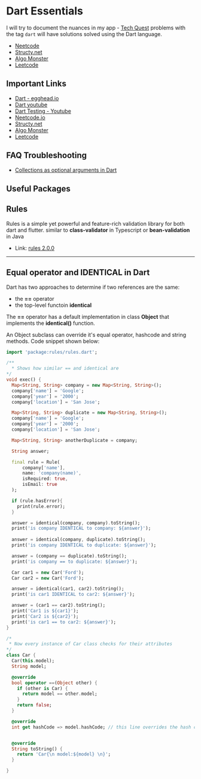 # Dart Essentials

I will try to document the nuances in my app - [Tech Quest](https://tiny.one/techquestapp) problems with the tag `dart` will have solutions solved using the Dart language.

- [Neetcode](./lib/neetcode)
- [Structy.net](./lib/structy)
- [Algo Monster](./lib/algo-monster)
- [Leetcode](./lib/leetcode)

## Important Links
- [Dart - egghead.io](https://egghead.io/courses/getting-started-with-dart-e1b1780f)
- [Dart youtube](https://www.youtube.com/watch?v=F3JuuYuOUK4)
- [Dart Testing - Youtube](https://www.youtube.com/watch?v=NYi1saTtP-0&t=64s)
- [Neetcode.io](https://neetcode.io)
- [Structy.net](https://structy.net)
- [Algo Monster](https://algo.monster/)
- [Leetcode](https://leetcode.com)

## FAQ Troubleshooting
- [Collections as optional arguments in Dart](https://stackoverflow.com/questions/69403241/flutterdart-cannot-remove-from-unmodifiable-list)

## Useful Packages

## Rules

Rules is a simple yet powerful and feature-rich validation library for both dart and flutter.
similar to **class-validator** in Typescript or **bean-validation** in Java

- Link: [rules 2.0.0](https://pub.dev/packages/rules)

---

## Equal operator and IDENTICAL in Dart

Dart has two approaches to determine if two references are the same:

- the **==** operator
- the top-level functoin **identical**

The **==** operator has a default implementation in class **Object** that implements
the **identical()** function.

An Object subclass can override it's equal operator, hashcode and string methods. Code snippet shown below:

```dart
import 'package:rules/rules.dart';

/**
  * Shows how similar == and identical are
*/
void exec() {
  Map<String, String> company = new Map<String, String>();
  company['name'] = 'Google';
  company['year'] = '2000';
  company['location'] = 'San Jose';

  Map<String, String> duplicate = new Map<String, String>();
  company['name'] = 'Google';
  company['year'] = '2000';
  company['location'] = 'San Jose';

  Map<String, String> anotherDuplicate = company;

  String answer;

  final rule = Rule(
	  company['name'],
	  name: 'company(name)',
	  isRequired: true,
	  isEmail: true
  );

  if (rule.hasError){
	print(rule.error);
  }

  answer = identical(company, company).toString();
  print('is company IDENTICAL to company: ${answer}');
  
  answer = identical(company, duplicate).toString();
  print('is company IDENTICAL to duplicate: ${answer}');

  answer = (company == duplicate).toString();
  print('is company == to duplicate: ${answer}');

  Car car1 = new Car('Ford');
  Car car2 = new Car('Ford');

  answer = identical(car1, car2).toString();
  print('is car1 IDENTICAL to car2: ${answer}');

  answer = (car1 == car2).toString();
  print('Car1 is ${car1}');
  print('Car2 is ${car2}');
  print('is car1 == to car2: ${answer}');
}

/*
 * Now every instance of Car class checks for their attributes 
*/
class Car {
  Car(this.model);
  String model;

  @override
  bool operator ==(Object other) {
    if (other is Car) {
      return model == other.model;
    }
    return false;
  }

  @override
  int get hashCode => model.hashCode; // this line overrides the hash code


  @override
  String toString() {
	return 'Car{\n model:${model} \n}';
  }

}
```






